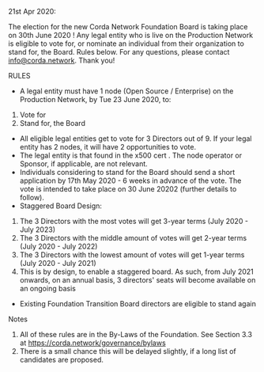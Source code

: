 21st Apr 2020:

The election for the new Corda Network Foundation Board is taking place on 30th June 2020 !
Any legal entity who is live on the Production Network is eligible to vote for, or nominate an individual from their organization to stand for, the Board. Rules below. For any questions, please contact info@corda.network. Thank you!
 
RULES
* A legal entity must have 1 node (Open Source / Enterprise) on the Production Network, by Tue 23 June 2020, to:
1. Vote for
2. Stand for, the Board
* All eligible legal entities get to vote for 3 Directors out of 9. If your legal entity has 2 nodes, it will have 2 opportunities to vote.
* The legal entity is that found in the x500 cert . The node operator or Sponsor, if applicable, are not relevant.
* Individuals considering to stand for the Board should send a short application by 17th May 2020 - 6 weeks in advance of the vote. The vote is intended to take place on 30 June 20202 (further details to follow).
* Staggered Board Design:
1. The 3 Directors with the most votes will get 3-year terms (July 2020 - July 2023)
2. The 3 Directors with the middle amount of votes will get 2-year terms (July 2020 - July 2022)
3. The 3 Directors with the lowest amount of votes will get 1-year terms (July 2020 - July 2021)
4. This is by design, to enable a staggered board. As such, from July 2021 onwards, on an annual basis, 3 directors' seats will become available on an ongoing basis
* Existing Foundation Transition Board directors are eligible to stand again
 
Notes
1. All of these rules are in the By-Laws of the Foundation. See Section 3.3 at https://corda.network/governance/bylaws
2. There is a small chance this will be delayed slightly, if a long list of candidates are proposed.
